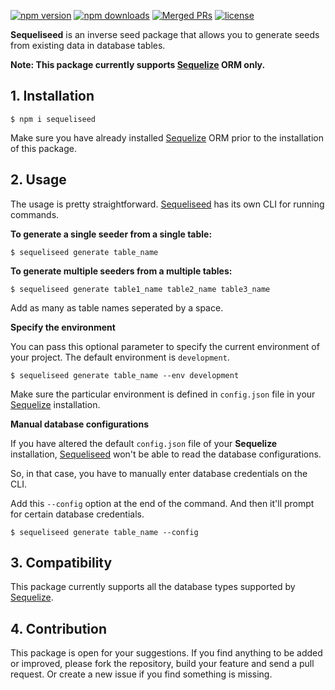 [![npm version](https://badgen.net/npm/v/sequeliseed)](https://www.npmjs.com/package/sequeliseed)
[![npm downloads](https://badgen.net/npm/dm/sequeliseed)](https://www.npmjs.com/package/sequeliseed)
[![Merged PRs](https://badgen.net/github/merged-prs/tharindulucky/sequeliseed)](https://github.com/tharindulucky/sequeliseed)
[![license](https://badgen.net/github/license/tharindulucky/sequeliseed)](https://badgen.net/github/license/tharindulucky/sequeliseed)

**Sequeliseed** is an inverse seed package that allows you to generate seeds from existing data in database tables.

**Note: This package currently supports [Sequelize](https://github.com/sequelize/sequelize/) ORM only.**

## 1. Installation

```
$ npm i sequeliseed
```

Make sure you have already installed [Sequelize](https://github.com/sequelize/sequelize/) ORM prior to the installation of this package.

## 2. Usage

The usage is pretty straightforward. [Sequeliseed](https://www.npmjs.com/package/sequeliseed) has its own CLI for running commands.

**To generate a single seeder from a single table:**

```
$ sequeliseed generate table_name
```

**To generate multiple seeders from a multiple tables:**

```
$ sequeliseed generate table1_name table2_name table3_name
```

Add as many as table names seperated by a space.

**Specify the environment**

You can pass this optional parameter to specify the current environment of your project. The default environment is `development`.

```
$ sequeliseed generate table_name --env development
```

Make sure the particular environment is defined in `config.json` file in your [Sequelize](https://github.com/sequelize/sequelize/) installation.

**Manual database configurations**

If you have altered the default `config.json` file of your **Sequelize** installation, [Sequeliseed](https://www.npmjs.com/package/sequeliseed) won't be able to read the database configurations.

So, in that case, you have to manually enter database credentials on the CLI.

Add this `--config` option at the end of the command. And then it'll prompt for certain database credentials.

```
$ sequeliseed generate table_name --config
```

## 3. Compatibility

This package currently supports all the database types supported by [Sequelize](https://github.com/sequelize/sequelize/).

## 4. Contribution

This package is open for your suggestions. If you find anything to be added or improved, please fork the repository, build your feature and send a pull request. Or create a new issue if you find something is missing.
